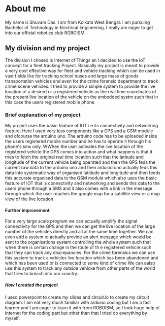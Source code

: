 # About me

My name is Shuvam Das. I am from Kolkata West Bengal. I am pursuing Bachelor of Technology in Electrical Engineering. I really am eager to get into our official robotics club ROBOISM.

## My division and my project

The division I chosed is Internet of Things an I decided to use the IoT concept for a fleet tracking Project. Basically my project is meant to provide a very cost effective way for fleet and vehicle tracking which can be used in vast fields like for tracking school buses and large mass of goods transportation vehicles and even for the crime forensic department to track crime scene vehicles. I tried to provide a simple system to provide the live location of a desired or a registered vehicle as the real time coordinates of the present live location of the vehicle on the embedded systm such that in this case the users registered mobile phone. 

### Brief explanation of my project

My project uses the basic feature of IOT i.e its connectivity and networking feature. Here I used very less components like a GPS and a GSM module and ofcourse the arduino uno. The arduino code has to be uploaded inside the users registered mobile number and he has to operate it through his phone's sms only. WWhen the user activates the live location of the registered vehicle the GPS comes into action and what happens is that it tries to fetch the original real time location such that the latitude and longitude of the current vehicle being operated and then the GPS feds the current raw data to the arduino uno and then arduino uno actually feds this data into systematic way of organised latitiude and longitude and then feeds this accurate organised data to the GSM module which also uses the basic feature of IOT that is connectivity and networking and sends this data to the users phone through a SMS and it also comes with a link in the message through which the user reaches the google map for a satellite view or a map view of the live location.

#### Further improvement 

For a very large scale program we can actually amplify the signal connectivity for the GPS and then we can get the live location of the large number of the vehicles directly and all at the same time together. We can even add a system to actually provide an alert message which would be sent to the organisations system controlling the whole system such that when there is  certain change in the route of th e registered vehicle such that they can track any discrepancies. For the crime forensics we can use this system to track a vehicles live location which has been abandoned and which has been used or is connected to some kind of crime We can aalso use this system to track any outside vehicke from other parts of the world that tries to breach into our country.

##### How I created the project 

I used powerpoint to create my slides and circuit.io to create my circuit diagram. I am not very much familiar with arduino coding but I am a fast learner and I am eager to learn it with from ROBOISM, so I took huge help of internet for the coding part but other than that I tried do everything by myself.
